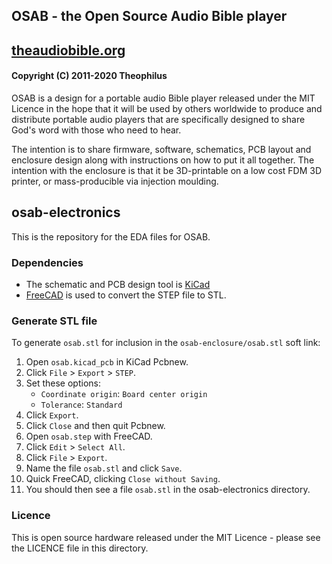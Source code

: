 ## OSAB - the Open Source Audio Bible player
## [theaudiobible.org](http://theaudiobible.org/)
#### Copyright (C) 2011-2020 Theophilus

OSAB is a design for a portable audio Bible player released under the MIT Licence in the hope that it will be used by others worldwide to produce and distribute portable audio players that are specifically designed to share God's word with those who need to hear.

The intention is to share firmware, software, schematics, PCB layout and enclosure design along with instructions on how to put it all together.  The intention with the enclosure is that it be 3D-printable on a low cost FDM 3D printer, or mass-producible via injection moulding.

## osab-electronics
This is the repository for the EDA files for OSAB.

### Dependencies
- The schematic and PCB design tool is [KiCad](http://kicad.org/)
- [FreeCAD](http://freecadweb.org/) is used to convert the STEP file to STL.

### Generate STL file
To generate `osab.stl` for inclusion in the `osab-enclosure/osab.stl` soft link:
1. Open `osab.kicad_pcb` in KiCad Pcbnew.
2. Click `File` > `Export` > `STEP`.
3. Set these options:
   - `Coordinate origin`: `Board center origin`
   - `Tolerance`: `Standard`
4. Click `Export`.
5. Click `Close` and then quit Pcbnew.
6. Open `osab.step` with FreeCAD.
7. Click `Edit` > `Select All`.
8. Click `File` > `Export`.
9. Name the file `osab.stl` and click `Save`.
10. Quick FreeCAD, clicking `Close without Saving`.
11. You should then see a file `osab.stl` in the osab-electronics directory.

### Licence
This is open source hardware released under the MIT Licence - please see the LICENCE file in this directory.
